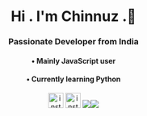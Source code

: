 <h1 align="center"> Hi . I'm Chinnuz .👋 </h1>
<h3 align="center"> Passionate Developer from India </h3>
<p align="center" >  </p>
<h4 align="center">• Mainly JavaScript user  </H4>
<h4 align="center">• Currently learning Python</H4>

<!--<p align="center"><a><img href="https://www.instagram.com/cz_chinnuz/" src="https://img.icons8.com/fluency/30/000000/instagram-new.png"/></a><img href="https://open.spotify.com/user/1rtsgnrppuwql2xfd6qrm7plk " src="https://img.icons8.com/fluency/30/000000/spotify.png"/><img src="https://img.icons8.com/color/30/000000/python--v1.png"/><img src="https://img.icons8.com/color/30/000000/javascript--v1.png"/></a></p>-->

<p align="center"><a href="https://www.instagram.com/cz_chinnuz/"><img src='https://img.icons8.com/fluency/30/000000/instagram-new.png' alt='instagram' height='30'></a>  <a href="https://open.spotify.com/user/1rtsgnrppuwql2xfd6qrm7plk"><img src="https://img.icons8.com/fluency/30/000000/spotify.png" alt='instagram' height='30'></a>
  <img src="https://img.icons8.com/color/30/000000/python--v1.png"/><img src="https://img.icons8.com/color/30/000000/javascript--v1.png"/>


</p>





